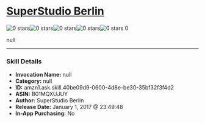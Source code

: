 # [SuperStudio Berlin](http://alexa.amazon.com/#skills/amzn1.ask.skill.40be09d9-0600-4d8e-be30-35bf32f3f4d2)
![0 stars](../../images/ic_star_border_black_18dp_1x.png)![0 stars](../../images/ic_star_border_black_18dp_1x.png)![0 stars](../../images/ic_star_border_black_18dp_1x.png)![0 stars](../../images/ic_star_border_black_18dp_1x.png)![0 stars](../../images/ic_star_border_black_18dp_1x.png) 0

null

***

### Skill Details

* **Invocation Name:** null
* **Category:** null
* **ID:** amzn1.ask.skill.40be09d9-0600-4d8e-be30-35bf32f3f4d2
* **ASIN:** B01MQXUJUY
* **Author:** SuperStudio Berlin
* **Release Date:** January 1, 2017 @ 23:49:48
* **In-App Purchasing:** No
